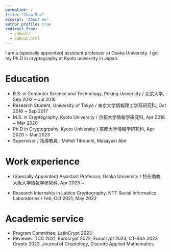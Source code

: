 ```yaml
---
permalink: /
title: "Chao Sun"
excerpt: "About me"
author_profile: true
redirect_from: 
  - /about/
  - /about.html
---
```


I am a (specially appointed) assistant professor at Osaka Univeristy. I got my Ph.D in cryptography at Kyoto university in Japan.


Education
======
* B.S. in Computer Science and Technology, Peking University / 北京大学, Sep 2012 ~ Jul 2016
* Research Student, University of Tokyo / 東京大学情報理工学系研究科, Oct 2016 ~ Sep 2017
* M.S. in Cryptography, Kyoto University / 京都大学情報学研究科, Apr 2018 ~ Mar 2020
* Ph.D in Cryptogrpahy, Kyoto University / 京都大学情報学研究科, Apr 2020 ~ Mar 2023
* Supervisor / 指導教員 : Mehdi Tibouchi, Masayuki Abe

Work experience
======
* (Specially Appointed) Assistant Professor, Osaka University / 特任助教, 大阪大学情報学研究科, Apr 2023 ~ 


* Research Internship in Lattice Cryptography, NTT Social Informatics Laboratories / Feb, Oct 2021; May 2022

Academic service
======
* Program Committee: LatinCrypt 2023 
* Reviewer: TCC 2021, Eurocrypt 2022, Eurocrypt 2023, CT-RSA 2023, Crypto 2023, Journal of Cryptology, Discrete Applied Mathematics.
